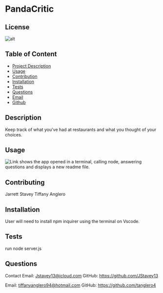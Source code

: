 # PandaCritic

 ## License
![alt](https://img.shields.io/badge/License--blue)
          
## Table of Content 
- [Project Description](#Description)
- [Usage](#Usage)
- [Contribution](#Contribution)
- [Installation](#Installation)
- [Tests](#Tests)
- [Questions](#Questions)
- [Email](#Email)
- [Github](#Github)

## Description
Keep track of what you've had at restaurants and what you thought of your choices.

## Usage

![Link shows the app opened in a terminal, calling node, answering questions and displays a new readme file.](./image/Readme.gif)

## Contributing
Jarrett Stavey
Tiffany Anglero

## Installation
User will need to install npm inquirer using the terminal on Vscode.

## Tests
run node server.js

## Questions 
Contact
Email: Jstavey13@icloud.com
GitHub: https://github.com/JStavey13

Email: tiffanyanglero94@hotmail.com
GitHub: https://github.com/tanglero4